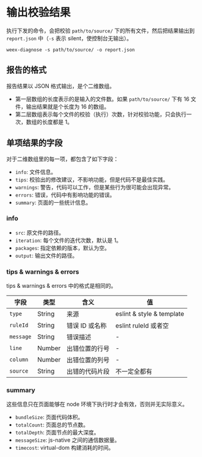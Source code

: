 # 输出校验结果

执行下发的命令，会把校验 `path/to/source/` 下的所有文件，然后把结果输出到 `report.json` 中（`-s` 表示 silent，使控制台无输出）。

```
weex-diagnose -s path/to/source/ -o report.json
```

## 报告的格式

报告结果以 JSON 格式输出，是个二维数组。

+ 第一层数组的长度表示的是输入的文件数。如果 `path/to/source/` 下有 16 文件，输出结果就是个长度为 16 的数组。
+ 第二层数组表示每个文件的校验（执行）次数，针对校验功能，只会执行一次，数组的长度都是 1。

## 单项结果的字段

对于二维数组里的每一项，都包含了如下字段：

+ `info`: 文件信息。
+ `tips`: 校验出的修改建议，不影响功能，但是代码不是最佳实践。
+ `warnings`: 警告，代码可以工作，但是某些行为很可能会出现异常。
+ `errors`: 错误，代码中有影响功能的错误。
+ `summary`: 页面的一些统计信息。

### info

+ `src`: 原文件的路径。
+ `iteration`: 每个文件的迭代次数，默认是 1。
+ `packages`: 指定依赖的版本，默认为空。
+ `output`: 输出文件的路径。

### tips & warnings & errors

tips & warnings & errors 中的格式是相同的。

| 字段 | 类型 | 含义 | 值 |
| - | - | - | - |
| `type` | String | 来源 | eslint & style & template |
| `ruleId` | String | 错误 ID 或名称 | eslint ruleId 或者空 |
| `message` | String | 错误描述 | - |
| `line` | Number | 出错位置的行号 | - |
| `column` | Number | 出错位置的列号 | - |
| `source` | String | 出错的代码片段 | 不一定全都有 |

### summary

这些信息只在页面能够在 node 环境下执行时才会有效，否则并无实际意义。

+ `bundleSize`: 页面代码体积。
+ `totalCount`: 页面总的节点数。
+ `totalDepth`: 页面节点的最大深度。
+ `messageSize`: js-native 之间的通信数据量。
+ `timecost`: virtual-dom 构建消耗的时间。
